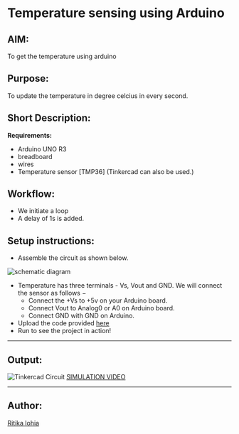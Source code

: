 # Temperature sensing using Arduino
## AIM:
To get the temperature using arduino

## Purpose:
To update the temperature in degree celcius in every second.

## Short Description:
**Requirements:**
- Arduino UNO R3
- breadboard
- wires
- Temperature sensor [TMP36]
(Tinkercad can also be used.)

## Workflow:
- We initiate a loop
- A delay of 1s is added.

## Setup instructions:
- Assemble the circuit as shown below.

![schematic diagram](https://github.com/ritikalohia/IoT-Spot/blob/main/Arduino/Temperature%20sensing/Images/schematic_diagram.png)
- Temperature has three terminals - Vs, Vout and GND. We will connect the sensor as follows −
  - Connect the +Vs to +5v on your Arduino board.
  - Connect Vout to Analog0 or A0 on Arduino board.
  - Connect GND with GND on Arduino.
- Upload the code provided [here](https://github.com/ritikalohia/IoT-Spot/blob/main/Arduino/Temperature%20sensing/temperature.ino)
- Run to see the project in action!
------------
## Output:
![Tinkercad Circuit](https://github.com/ritikalohia/IoT-Spot/blob/main/Arduino/Temperature%20sensing/Images/circuit_diagram.png)
[SIMULATION VIDEO](https://github.com/ritikalohia/IoT-Spot/blob/main/Arduino/Temperature%20sensing/Images/simulation_video.mp4)

------------

## Author:
[Ritika lohia](https://github.com/ritikalohia)
